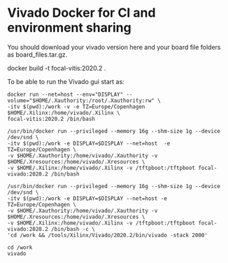 # Vivado Docker for CI and environment sharing

You should download your vivado version here and your board file folders as board_files.tar.gz.

docker build -t focal-vitis:2020.2 .

To be able to run the Vivado gui start as:

    docker run --net=host --env="DISPLAY" --volume="$HOME/.Xauthority:/root/.Xauthority:rw" \
    -itv $(pwd):/work -v -e TZ=Europe/Copenhagen $HOME/.Xilinx:/home/vivado/.Xilinx \
    focal-vitis:2020.2 /bin/bash

    /usr/bin/docker run --privileged --memory 16g --shm-size 1g --device /dev/snd \
    -itv $(pwd):/work -e DISPLAY=$DISPLAY --net=host  -e TZ=Europe/Copenhagen \
    -v $HOME/.Xauthority:/home/vivado/.Xauthority -v $HOME/.Xresources:/home/vivado/.Xresources \
    -v $HOME/.Xilinx:/home/vivado/.Xilinx -v /tftpboot:/tftpboot focal-vivado:2020.2 /bin/bash
    
    /usr/bin/docker run --privileged --memory 16g --shm-size 1g --device /dev/snd \
    -itv $(pwd):/work -e DISPLAY=$DISPLAY --net=host -e TZ=Europe/Copenhagen \
    -v $HOME/.Xauthority:/home/vivado/.Xauthority -v $HOME/.Xresources:/home/vivado/.Xresources \
    -v $HOME/.Xilinx:/home/vivado/.Xilinx -v /tftpboot:/tftpboot focal-vivado:2020.2 /bin/bash -c \
    'cd /work && /tools/Xilinx/Vivado/2020.2/bin/vivado -stack 2000'

    cd /work
    vivado
